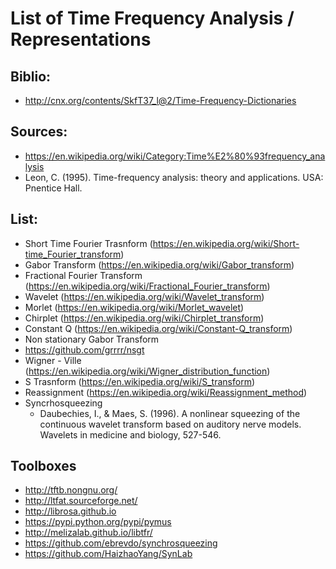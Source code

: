 # List of Time Frequency Analysis / Representations

## Biblio: 
* http://cnx.org/contents/SkfT37_l@2/Time-Frequency-Dictionaries


## Sources:
* https://en.wikipedia.org/wiki/Category:Time%E2%80%93frequency_analysis
* Leon, C. (1995). Time-frequency analysis: theory and applications. USA: Pnentice Hall.

## List:

* Short Time Fourier Trasnform (https://en.wikipedia.org/wiki/Short-time_Fourier_transform)
* Gabor Transform (https://en.wikipedia.org/wiki/Gabor_transform)
* Fractional Fourier Transform (https://en.wikipedia.org/wiki/Fractional_Fourier_transform)
* Wavelet (https://en.wikipedia.org/wiki/Wavelet_transform)
* Morlet (https://en.wikipedia.org/wiki/Morlet_wavelet)
* Chirplet (https://en.wikipedia.org/wiki/Chirplet_transform)
* Constant Q (https://en.wikipedia.org/wiki/Constant-Q_transform)
* Non stationary Gabor Transform
 * https://github.com/grrrr/nsgt 
* Wigner - Ville (https://en.wikipedia.org/wiki/Wigner_distribution_function)
* S Trasnform (https://en.wikipedia.org/wiki/S_transform)
* Reassignment (https://en.wikipedia.org/wiki/Reassignment_method) 
* Syncrhosqueezing 
  * Daubechies, I., & Maes, S. (1996). A nonlinear squeezing of the continuous wavelet transform based on auditory nerve models. Wavelets in medicine and biology, 527-546.
  
## Toolboxes

* http://tftb.nongnu.org/
* http://ltfat.sourceforge.net/
* http://librosa.github.io
* https://pypi.python.org/pypi/pymus
* http://melizalab.github.io/libtfr/
* https://github.com/ebrevdo/synchrosqueezing
* https://github.com/HaizhaoYang/SynLab
